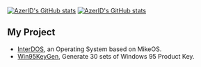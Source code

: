 
[![AzerID's GitHub stats](https://github-readme-stats.vercel.app/api?username=AzerID&show_icons=true&bg-color=000000#gh-dark-mode-only)](https://github.com/anuraghazra/github-readme-stats#gh-dark-mode-only)
[![AzerID's GitHub stats](https://github-readme-stats.vercel.app/api?username=AzerID&show_icons=true&theme=default#gh-light-mode-only)](https://github.com/anuraghazra/github-readme-stats#gh-light-mode-only)

## My Project
* [InterDOS](https://github.com/AzerID/interdos), an Operating System based on MikeOS.
* [Win95KeyGen](https://github.com/AzerID/win95keygen), Generate 30 sets of Windows 95 Product Key.
